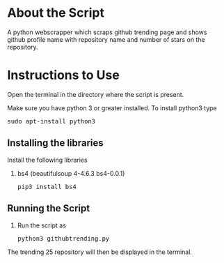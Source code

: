 # About the Script
A python webscrapper which scraps github trending page and shows github profile name with repository name and number of stars on the repository.

# Instructions to Use
Open the terminal in the directory where the script is present.

Make sure you have python 3 or greater installed. To install python3 type
    <pre>sudo apt-install python3</pre>

## Installing the libraries
Install the following libraries
1. bs4 (beautifulsoup 4-4.6.3 bs4-0.0.1)
    <pre>pip3 install bs4</pre> 

## Running the Script
1. Run the script as
    <pre>python3 githubtrending.py</pre>

The trending 25 repository will then be displayed in the terminal.
